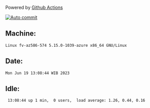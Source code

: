 Powered by [Github Actions](https://github.com/features/actions)

[![Auto commit](https://github.com/hiage/workstation/workflows/Auto%20commit/badge.svg)](https://github.com/hiage/workstation/actions?query=workflow%3A%22Auto+commit%22)

## Machine:
```
Linux fv-az586-574 5.15.0-1039-azure x86_64 GNU/Linux
```
## Date:
```
Mon Jun 19 13:08:44 WIB 2023
```
## Idle:
```
 13:08:44 up 1 min,  0 users,  load average: 1.26, 0.44, 0.16
```
